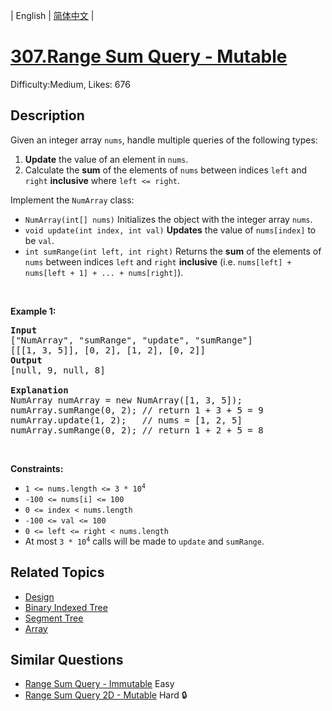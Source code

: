 
| English | [简体中文](README.md) |

# [307.Range Sum Query - Mutable](https://leetcode.com/problems/range-sum-query-mutable/)
Difficulty:Medium, Likes: 676

## Description

<p>Given an integer array <code>nums</code>, handle multiple queries of the following types:</p>

<ol>
	<li><strong>Update</strong> the value of an element in <code>nums</code>.</li>
	<li>Calculate the <strong>sum</strong> of the elements of <code>nums</code> between indices <code>left</code> and <code>right</code> <strong>inclusive</strong> where <code>left &lt;= right</code>.</li>
</ol>

<p>Implement the <code>NumArray</code> class:</p>

<ul>
	<li><code>NumArray(int[] nums)</code> Initializes the object with the integer array <code>nums</code>.</li>
	<li><code>void update(int index, int val)</code> <strong>Updates</strong> the value of <code>nums[index]</code> to be <code>val</code>.</li>
	<li><code>int sumRange(int left, int right)</code> Returns the <strong>sum</strong> of the elements of <code>nums</code> between indices <code>left</code> and <code>right</code> <strong>inclusive</strong> (i.e. <code>nums[left] + nums[left + 1] + ... + nums[right]</code>).</li>
</ul>

<p>&nbsp;</p>
<p><strong class="example">Example 1:</strong></p>

<pre>
<strong>Input</strong>
[&quot;NumArray&quot;, &quot;sumRange&quot;, &quot;update&quot;, &quot;sumRange&quot;]
[[[1, 3, 5]], [0, 2], [1, 2], [0, 2]]
<strong>Output</strong>
[null, 9, null, 8]

<strong>Explanation</strong>
NumArray numArray = new NumArray([1, 3, 5]);
numArray.sumRange(0, 2); // return 1 + 3 + 5 = 9
numArray.update(1, 2);   // nums = [1, 2, 5]
numArray.sumRange(0, 2); // return 1 + 2 + 5 = 8
</pre>

<p>&nbsp;</p>
<p><strong>Constraints:</strong></p>

<ul>
	<li><code>1 &lt;= nums.length &lt;= 3 * 10<sup>4</sup></code></li>
	<li><code>-100 &lt;= nums[i] &lt;= 100</code></li>
	<li><code>0 &lt;= index &lt; nums.length</code></li>
	<li><code>-100 &lt;= val &lt;= 100</code></li>
	<li><code>0 &lt;= left &lt;= right &lt; nums.length</code></li>
	<li>At most <code>3 * 10<sup>4</sup></code> calls will be made to <code>update</code> and <code>sumRange</code>.</li>
</ul>


## Related Topics

- [Design](https://leetcode.com/tag/design/)
- [Binary Indexed Tree](https://leetcode.com/tag/binary-indexed-tree/)
- [Segment Tree](https://leetcode.com/tag/segment-tree/)
- [Array](https://leetcode.com/tag/array/)

## Similar Questions

- [Range Sum Query - Immutable](../range-sum-query-immutable/README_EN.md) Easy 
- [Range Sum Query 2D - Mutable](../range-sum-query-2d-mutable/README_EN.md) Hard 🔒
